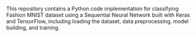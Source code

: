This repository contains a Python code implementation for classifying Fashion MNIST dataset using a Sequential Neural Network built with Keras and TensorFlow, including loading the dataset, data preprocessing, model building, and training.
